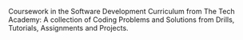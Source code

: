 Coursework in the Software Development Curriculum from The Tech Academy: A collection of Coding Problems and Solutions from Drills, Tutorials, Assignments and Projects. 
